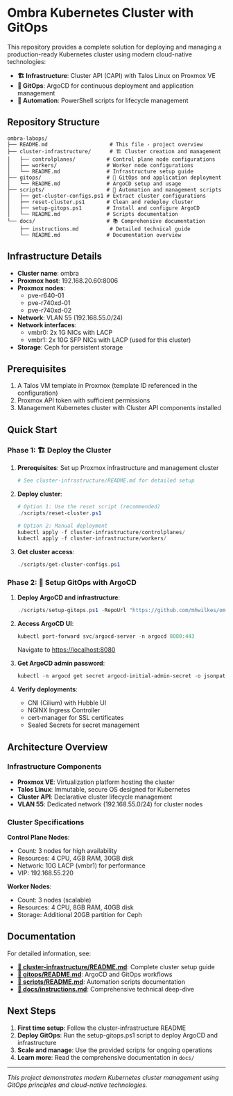 # Ombra Kubernetes Cluster with GitOps

This repository provides a complete solution for deploying and managing a production-ready Kubernetes cluster using modern cloud-native technologies:

- **🏗️ Infrastructure**: Cluster API (CAPI) with Talos Linux on Proxmox VE
- **🚀 GitOps**: ArgoCD for continuous deployment and application management
- **🔧 Automation**: PowerShell scripts for lifecycle management

## Repository Structure

```
ombra-labops/
├── README.md                    # This file - project overview
├── cluster-infrastructure/      # 🏗️ Cluster creation and management
│   ├── controlplanes/          # Control plane node configurations
│   ├── workers/                # Worker node configurations
│   └── README.md               # Infrastructure setup guide
├── gitops/                     # 🚀 GitOps and application deployment
│   └── README.md               # ArgoCD setup and usage
├── scripts/                    # 🔧 Automation and management scripts
│   ├── get-cluster-configs.ps1 # Extract cluster configurations
│   ├── reset-cluster.ps1       # Clean and redeploy cluster
│   ├── setup-gitops.ps1        # Install and configure ArgoCD
│   └── README.md               # Scripts documentation
└── docs/                       # 📚 Comprehensive documentation
    ├── instructions.md          # Detailed technical guide
    └── README.md               # Documentation overview
```

## Infrastructure Details

- **Cluster name**: ombra
- **Proxmox host**: 192.168.20.60:8006
- **Proxmox nodes**:
  - pve-r640-01
  - pve-r740xd-01
  - pve-r740xd-02
- **Network**: VLAN 55 (192.168.55.0/24)
- **Network interfaces**:
  - vmbr0: 2x 1G NICs with LACP
  - vmbr1: 2x 10G SFP NICs with LACP (used for this cluster)
- **Storage**: Ceph for persistent storage

## Prerequisites

1. A Talos VM template in Proxmox (template ID referenced in the configuration)
2. Proxmox API token with sufficient permissions
3. Management Kubernetes cluster with Cluster API components installed

## Quick Start

### Phase 1: 🏗️ Deploy the Cluster

1. **Prerequisites**: Set up Proxmox infrastructure and management cluster
   ```powershell
   # See cluster-infrastructure/README.md for detailed setup
   ```

2. **Deploy cluster**:
   ```powershell
   # Option 1: Use the reset script (recommended)
   ./scripts/reset-cluster.ps1
   
   # Option 2: Manual deployment
   kubectl apply -f cluster-infrastructure/controlplanes/
   kubectl apply -f cluster-infrastructure/workers/
   ```

3. **Get cluster access**:
   ```powershell
   ./scripts/get-cluster-configs.ps1
   ```

### Phase 2: 🚀 Setup GitOps with ArgoCD

1. **Deploy ArgoCD and infrastructure**:

   ```powershell
   ./scripts/setup-gitops.ps1 -RepoUrl "https://github.com/mhwilkes/ombra-labops.git"
   ```

2. **Access ArgoCD UI**:

   ```powershell
   kubectl port-forward svc/argocd-server -n argocd 8080:443
   ```

   Navigate to <https://localhost:8080>

3. **Get ArgoCD admin password**:

   ```powershell
   kubectl -n argocd get secret argocd-initial-admin-secret -o jsonpath="{.data.password}" | base64 -d
   ```

4. **Verify deployments**:
   - CNI (Cilium) with Hubble UI
   - NGINX Ingress Controller
   - cert-manager for SSL certificates
   - Sealed Secrets for secret management

## Architecture Overview

### Infrastructure Components

- **Proxmox VE**: Virtualization platform hosting the cluster
- **Talos Linux**: Immutable, secure OS designed for Kubernetes
- **Cluster API**: Declarative cluster lifecycle management
- **VLAN 55**: Dedicated network (192.168.55.0/24) for cluster nodes

### Cluster Specifications

**Control Plane Nodes**:

- Count: 3 nodes for high availability
- Resources: 4 CPU, 4GB RAM, 30GB disk
- Network: 10G LACP (vmbr1) for performance
- VIP: 192.168.55.220

**Worker Nodes**:

- Count: 3 nodes (scalable)
- Resources: 4 CPU, 8GB RAM, 40GB disk
- Storage: Additional 20GB partition for Ceph

## Documentation

For detailed information, see:

- **[📁 cluster-infrastructure/README.md](./cluster-infrastructure/README.md)**: Complete cluster setup guide
- **[📁 gitops/README.md](./gitops/README.md)**: ArgoCD and GitOps workflows
- **[📁 scripts/README.md](./scripts/README.md)**: Automation scripts documentation
- **[📁 docs/instructions.md](./docs/instructions.md)**: Comprehensive technical deep-dive

## Next Steps

1. **First time setup**: Follow the cluster-infrastructure README
2. **Deploy GitOps**: Run the setup-gitops.ps1 script to deploy ArgoCD and infrastructure
3. **Scale and manage**: Use the provided scripts for ongoing operations
4. **Learn more**: Read the comprehensive documentation in `docs/`

---

*This project demonstrates modern Kubernetes cluster management using GitOps principles and cloud-native technologies.*
